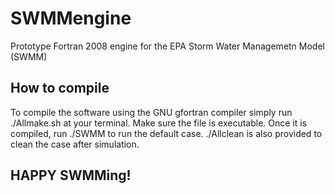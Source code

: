 # SWMMengine
Prototype Fortran 2008 engine for the EPA Storm Water Managemetn Model (SWMM)

## How to compile
To compile the software using the GNU gfortran compiler simply run ./Allmake.sh
at your terminal. Make sure the file is executable. Once it is compiled,
run ./SWMM to run the default case. ./Allclean is also provided to clean the
case after simulation. 

## HAPPY SWMMing!

